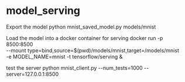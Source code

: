 # model_serving

Export the model
python mnist_saved_model.py models/mnist

Load the model into a docker container for serving
docker run -p 8500:8500 \
--mount type=bind,source=$(pwd)/models/mnist,target=/models/mnist \
-e MODEL_NAME=mnist -t tensorflow/serving &

test the server
python mnist_client.py --num_tests=1000 --server=127.0.0.1:8500
